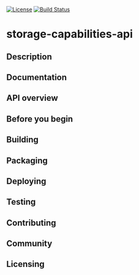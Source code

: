 [![License](https://img.shields.io/badge/License-EPL%201.0-red.svg)](https://opensource.org/licenses/EPL-1.0)
[![Build Status](https://travis-ci.org/dellemc-symphony/storage-capabilities-api.svg?branch=master)](https://travis-ci.org/dellemc-symphony/storage-capabilities-api)
# storage-capabilities-api
## Description
## Documentation
## API overview
## Before you begin
## Building
## Packaging
## Deploying
## Testing
## Contributing
## Community
## Licensing
